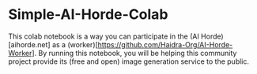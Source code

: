 # Simple-AI-Horde-Colab

This colab notebook is a way you can participate in the (AI Horde)[aihorde.net] as a (worker)[https://github.com/Haidra-Org/AI-Horde-Worker]. By running this notebook, you will be helping this community project provide its (free and open) image generation service to the public. 
